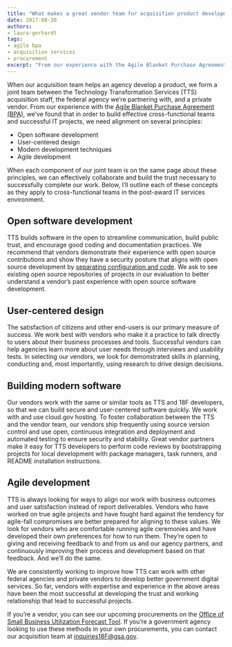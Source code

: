 ```yaml
---
title: "What makes a great vendor team for acquisition product development?"
date: 2017-08-30
authors:
- laura-gerhardt
tags:
- agile bpa
- acquisition services
- procurement
excerpt: "From our experience with the Agile Blanket Purchase Agreement (BPA), we’ve found that in order to build effective cross-functional teams and successful IT projects, we need alignment on several principles"
---
```


When our acquisition team helps an agency develop a product, we form a joint team between the Technology Transformation Services (TTS) acquisition staff, the federal agency we’re partnering with, and a private vendor. From our experience with the [Agile Blanket Purchase Agreement (BPA)](https://18f.gsa.gov/what-we-deliver/agile-bpa/), we’ve found that in order to build effective cross-functional teams and successful IT projects, we need alignment on several principles: 
- Open software development
- User-centered design
- Modern development techniques
- Agile development 

When each component of our joint team is on the same page about these principles, we can effectively collaborate and build the trust necessary to successfully complete our work. Below, I’ll outline each of these concepts as they apply to cross-functional teams in the post-award IT services environment. 

## Open software development

TTS builds software in the open to streamline communication, build public trust, and encourage good coding and documentation practices. We recommend that vendors demonstrate their experience with open source contributions and show they have a security posture that aligns with open source development by [separating configuration and code](https://12factor.net/config). We ask to see existing open source repositories of projects in our evaluation to better understand a vendor’s past experience with open source software development.

## User-centered design

The satisfaction of citizens and other end-users is our primary measure of success. We work best with vendors who make it a practice to talk directly to users about their business processes and tools. Successful vendors can help agencies learn more about user needs through interviews and usability tests. In selecting our vendors, we look for demonstrated skills in planning, conducting and, most importantly, using research to drive design decisions. 

## Building modern software

Our vendors work with the same or similar tools as TTS and 18F developers, so that we can build secure and user-centered software quickly. We work with and use cloud.gov hosting. To foster collaboration between the TTS and the vendor team, our vendors ship frequently using source version control and use open, continuous integration and deployment and automated testing to ensure security and stability. Great vendor partners make it easy for TTS developers to perform code reviews by bootstrapping projects for local development with package managers, task runners, and README installation instructions.

## Agile development

TTS is always looking for ways to align our work with business outcomes and user satisfaction instead of report deliverables. Vendors who have worked on true agile projects and have fought hard against the tendency for agile-fall compromises are better prepared for aligning to these values. We look for vendors who are comfortable running agile ceremonies and have developed their own preferences for how to run them. They’re open to giving and receiving feedback to and from us and our agency partners, and continuously improving their process and development based on that feedback. And we’ll do the same.

We are consistently working to improve how TTS can work with other federal agencies and private vendors to develop better government digital services. So far, vendors with expertise and experience in the above areas have been the most successful at developing the trust and working relationship that lead to successful projects.   

If you’re a vendor, you can see our upcoming procurements on the [Office of Small Business Utilization Forecast Tool](https://hallways.cap.gsa.gov/app/#/x/forecast-of-contracting-opportunities). If you’re a government agency looking to use these methods in your own procurements, you can contact our acquisition team at [inquiries18F@gsa.gov](mailto:inquiries18F@gsa.gov).   
